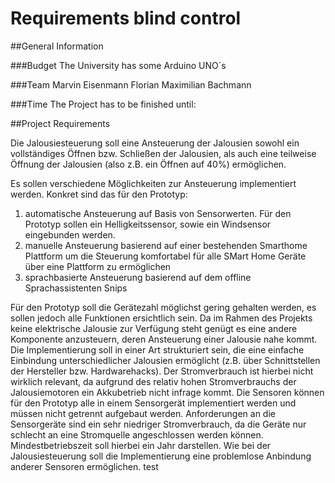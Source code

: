 # Requirements blind control

##General Information

###Budget
The University has some Arduino UNO´s

###Team
Marvin Eisenmann
Florian 
Maximilian Bachmann

###Time
The Project has to be finished until:


##Project Requirements

Die Jalousiesteuerung soll eine Ansteuerung der Jalousien sowohl ein vollständiges Öffnen bzw. Schließen der Jalousien, als auch eine teilweise Öffnung der Jalousien (also z.B. ein Öffnen auf 40%) ermöglichen.

Es sollen verschiedene Möglichkeiten zur Ansteuerung implementiert werden. Konkret sind das für den Prototyp:
1) automatische Ansteuerung auf Basis von Sensorwerten. Für den Prototyp sollen ein Helligkeitssensor, sowie ein Windsensor eingebunden werden.
2) manuelle Ansteuerung basierend auf einer bestehenden Smarthome Plattform um die Steuerung komfortabel für alle SMart Home Geräte über eine Plattform zu ermöglichen
3) sprachbasierte Ansteuerung basierend auf dem offline Sprachassistenten Snips

Für den Prototyp soll die Gerätezahl möglichst gering gehalten werden, es sollen jedoch alle Funktionen ersichtlich sein.
Da im Rahmen des Projekts keine elektrische Jalousie zur Verfügung steht genügt es eine andere Komponente anzusteuern, deren Ansteuerung einer Jalousie nahe kommt. Die Implementierung soll in einer Art strukturiert sein, die eine einfache Einbindung unterschiedlicher Jalousien ermöglicht (z.B. über Schnittstellen der Hersteller bzw. Hardwarehacks). Der Stromverbrauch ist hierbei nicht wirklich relevant, da aufgrund des relativ hohen Stromverbrauchs der Jalousiemotoren ein Akkubetrieb nicht infrage kommt. 
Die Sensoren können für den Prototyp alle in einem Sensorgerät implementiert werden und müssen nicht getrennt aufgebaut werden. Anforderungen an die Sensorgeräte sind ein sehr niedriger Stromverbrauch, da die Geräte nur schlecht an eine Stromquelle angeschlossen werden können. Mindestbetriebszeit soll hierbei ein Jahr darstellen. Wie bei der Jalousiesteuerung soll die Implementierung eine problemlose Anbindung anderer Sensoren ermöglichen.
test


 

